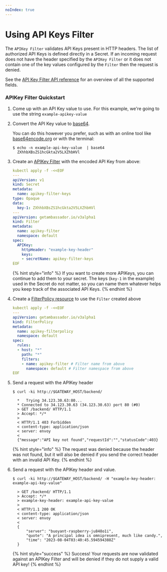 ```yaml
---
noIndex: true
---
```


# Using API Keys Filter

The `APIKey Filter` validates API Keys present in HTTP headers. The list of authorized API Keys is defined directly in a Secret. If an incoming request does not have the header specified by the `APIKey Filter` or it does not contain one of the key values configured by the `Filter` then the request is denied.

See the [API Key Filter API reference](../../crd-api-references/getambassador.io-v3alpha1/filter/the-apikey-filter-type.md) for an overview of all the supported fields.

### APIKey Filter Quickstart

1. Come up with an API Key value to use. For this example, we're going to use the string `example-apikey-value`
2.  Convert the API Key value to [base64](https://en.wikipedia.org/wiki/Base64).

    You can do this however you prefer, such as with an online tool like [base64encode.org](https://www.base64encode.org/) or with the terminal:

    ```console
    $ echo -n example-api-key-value  | base64
      ZXhhbXBsZS1hcGkta2V5LXZhbHVl
    ```
3.  Create an [APIKey Filter](../../crd-api-references/getambassador.io-v3alpha1/filter/the-apikey-filter-type.md) with the encoded API Key from above:

    ```yaml
    kubectl apply -f -<<EOF
    ---
    apiVersion: v1
    kind: Secret
    metadata:
      name: apikey-filter-keys
    type: Opaque
    data:
      key-1: ZXhhbXBsZS1hcGkta2V5LXZhbHVl
    ---
    apiVersion: getambassador.io/v3alpha1
    kind: Filter
    metadata:
      name: apikey-filter
      namespace: default
    spec:
      APIKey:
        httpHeader: "example-key-header"
        keys:
        - secretName: apikey-filter-keys
    EOF
    ```



    {% hint style="info" %}
    If you want to create more APIKeys, you can continue to add them to your secret. The keys (`key-1` in the example) used in the Secret do not matter, so you can name them whatever helps you keep track of the associated API Keys.
    {% endhint %}
4.  Create a [FilterPolicy resource](../../crd-api-references/getambassador.io-v3alpha1/filterpolicy.md) to use the `Filter` created above

    ```yaml
    kubectl apply -f -<<EOF
    ---
    apiVersion: getambassador.io/v3alpha1
    kind: FilterPolicy
    metadata:
      name: apikey-filterpolicy
      namespace: default
    spec:
      rules:
      - host: "*"
        path: "*"
        filters:
        - name: apikey-filter # Filter name from above
          namespace: default # Filter namespace from above
    EOF
    ```
5.  Send a request with the APIKey header

    ```console
    $ curl -ki http://$GATEWAY_HOST/backend/

      *   Trying 34.123.30.63:80...
      * Connected to 34.123.30.63 (34.123.30.63) port 80 (#0)
      > GET /backend/ HTTP/1.1
      > Accept: */*
      >
      < HTTP/1.1 403 Forbidden
      < content-type: application/json
      < server: envoy
      <
      {"message":"API key not found","requestId":"","statusCode":403}
    ```



    {% hint style="info" %}
    The request was denied because the header was not found, but it will also be denied if you send the correct header with an invalid API Key.
    {% endhint %}
6.  Send a request with the APIKey header and value.

    ```console
    $ curl -ki http://$GATEWAY_HOST/backend/ -H "example-key-header: example-api-key-value"

      > GET /backend/ HTTP/1.1
      > Accept: */*
      > example-key-header: example-api-key-value
      >
      < HTTP/1.1 200 OK
      < content-type: application/json
      < server: envoy
      <
      {
          "server": "buoyant-raspberry-ju848o1i",
          "quote": "A principal idea is omnipresent, much like candy.",
          "time": "2023-08-04T03:40:45.594594388Z"
      }
    ```



    {% hint style="success" %}
    Success! Your requests are now validated against an APIKey Filter and will be denied if they do not supply a valid API key!
    {% endhint %}
